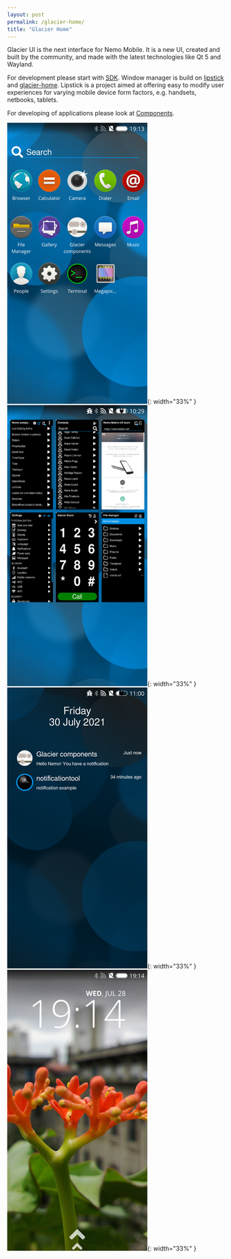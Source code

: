 ```yaml
---
layout: post
permalink: /glacier-home/
title: "Glacier Home"
---
```


Glacier UI is the next interface for Nemo Mobile.
It is a new UI, created and built by the community, and made with the latest technologies like Qt 5 and Wayland.


For development please start with [SDK](/sdk/). Window manager is build on [lipstick](https://github.com/nemomobile-ux/lipstick) and [glacier-home](https://github.com/nemomobile-ux/glacier-home).
Lipstick is a project aimed at offering easy to modify user experiences for varying mobile device form factors, e.g. handsets, netbooks, tablets.

For developing of applications please look at [Components](/qtquickcontrols-nemo/).

![app launcher](/images/app-launcher-325.png){: width="33%" }
![task switcher](/images/task-switcher-325.png){: width="33%" }
![notifications](/images/notifications-325.png){: width="33%" }
![screen saver](/images/screensaver-325.png){: width="33%" }

